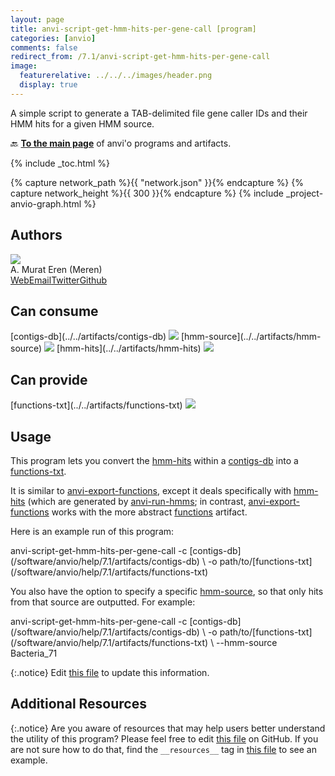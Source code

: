 ```yaml
---
layout: page
title: anvi-script-get-hmm-hits-per-gene-call [program]
categories: [anvio]
comments: false
redirect_from: /7.1/anvi-script-get-hmm-hits-per-gene-call
image:
  featurerelative: ../../../images/header.png
  display: true
---
```


A simple script to generate a TAB-delimited file gene caller IDs and their HMM hits for a given HMM source.

🔙 **[To the main page](../../)** of anvi'o programs and artifacts.


{% include _toc.html %}
<div id="svg" class="subnetwork"></div>
{% capture network_path %}{{ "network.json" }}{% endcapture %}
{% capture network_height %}{{ 300 }}{% endcapture %}
{% include _project-anvio-graph.html %}


## Authors

<div class="anvio-person"><div class="anvio-person-info"><div class="anvio-person-photo"><img class="anvio-person-photo-img" src="../../images/authors/meren.jpg" /></div><div class="anvio-person-info-box"><span class="anvio-person-name">A. Murat Eren (Meren)</span><div class="anvio-person-social-box"><a href="http://meren.org" class="person-social" target="_blank"><i class="fa fa-fw fa-home"></i>Web</a><a href="mailto:a.murat.eren@gmail.com" class="person-social" target="_blank"><i class="fa fa-fw fa-envelope-square"></i>Email</a><a href="http://twitter.com/merenbey" class="person-social" target="_blank"><i class="fa fa-fw fa-twitter-square"></i>Twitter</a><a href="http://github.com/meren" class="person-social" target="_blank"><i class="fa fa-fw fa-github"></i>Github</a></div></div></div></div>



## Can consume


<p style="text-align: left" markdown="1"><span class="artifact-r">[contigs-db](../../artifacts/contigs-db) <img src="../../images/icons/DB.png" class="artifact-icon-mini" /></span> <span class="artifact-r">[hmm-source](../../artifacts/hmm-source) <img src="../../images/icons/HMM.png" class="artifact-icon-mini" /></span> <span class="artifact-r">[hmm-hits](../../artifacts/hmm-hits) <img src="../../images/icons/CONCEPT.png" class="artifact-icon-mini" /></span></p>


## Can provide


<p style="text-align: left" markdown="1"><span class="artifact-p">[functions-txt](../../artifacts/functions-txt) <img src="../../images/icons/TXT.png" class="artifact-icon-mini" /></span></p>


## Usage


This program lets you convert the <span class="artifact-n">[hmm-hits](/software/anvio/help/7.1/artifacts/hmm-hits)</span> within a <span class="artifact-n">[contigs-db](/software/anvio/help/7.1/artifacts/contigs-db)</span> into a <span class="artifact-n">[functions-txt](/software/anvio/help/7.1/artifacts/functions-txt)</span>.

It is similar to <span class="artifact-n">[anvi-export-functions](/software/anvio/help/7.1/programs/anvi-export-functions)</span>, except it deals specifically with <span class="artifact-n">[hmm-hits](/software/anvio/help/7.1/artifacts/hmm-hits)</span> (which are generated by <span class="artifact-n">[anvi-run-hmms](/software/anvio/help/7.1/programs/anvi-run-hmms)</span>; in contrast, <span class="artifact-n">[anvi-export-functions](/software/anvio/help/7.1/programs/anvi-export-functions)</span> works with the more abstract <span class="artifact-n">[functions](/software/anvio/help/7.1/artifacts/functions)</span> artifact. 

Here is an example run of this program:

<div class="codeblock" markdown="1">
anvi&#45;script&#45;get&#45;hmm&#45;hits&#45;per&#45;gene&#45;call &#45;c <span class="artifact&#45;n">[contigs&#45;db](/software/anvio/help/7.1/artifacts/contigs&#45;db)</span> \ 
                                       &#45;o path/to/<span class="artifact&#45;n">[functions&#45;txt](/software/anvio/help/7.1/artifacts/functions&#45;txt)</span> 
</div>

You also have the option to specify a specific <span class="artifact-n">[hmm-source](/software/anvio/help/7.1/artifacts/hmm-source)</span>, so that only hits from that source are outputted. For example: 

<div class="codeblock" markdown="1">
anvi&#45;script&#45;get&#45;hmm&#45;hits&#45;per&#45;gene&#45;call &#45;c <span class="artifact&#45;n">[contigs&#45;db](/software/anvio/help/7.1/artifacts/contigs&#45;db)</span> \ 
                                       &#45;o path/to/<span class="artifact&#45;n">[functions&#45;txt](/software/anvio/help/7.1/artifacts/functions&#45;txt)</span> \
                                       &#45;&#45;hmm&#45;source Bacteria_71
</div>


{:.notice}
Edit [this file](https://github.com/merenlab/anvio/tree/master/anvio/docs/programs/anvi-script-get-hmm-hits-per-gene-call.md) to update this information.


## Additional Resources



{:.notice}
Are you aware of resources that may help users better understand the utility of this program? Please feel free to edit [this file](https://github.com/merenlab/anvio/tree/master/bin/anvi-script-get-hmm-hits-per-gene-call) on GitHub. If you are not sure how to do that, find the `__resources__` tag in [this file](https://github.com/merenlab/anvio/blob/master/bin/anvi-interactive) to see an example.
